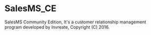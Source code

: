 # SalesMS_CE
SalesMS Community Edition, It's a customer relationship management program developed by Invreate, Copyright (C) 2016.
